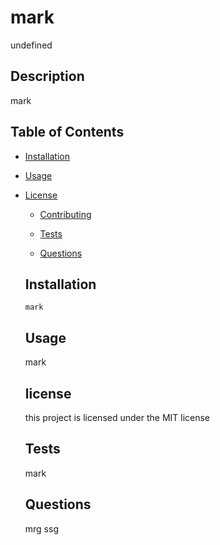 # mark 
  undefined

  ## Description

  mark

  ## Table of Contents

  * [Installation](#installation)
  
  * [Usage](#usage)
    
* [License](#license)

  * [Contributing](#contributing)

  * [Tests](#tests)

  * [Questions](#questions)

  ## Installation 

   ```
  mark
  ```

  ## Usage

  mark

  ## license
    this project is licensed under the MIT license

  ## Tests

  mark

  ## Questions

  mrg ssg 
